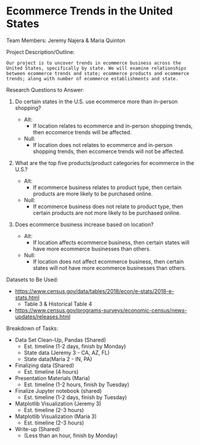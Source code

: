 # Ecommerce Trends in the United States
Team Members: Jeremy Najera & Maria Quinton

Project Description/Outline:

    Our project is to uncover trends in ecommerce business across the United States, specifically by state. We will examine relationships between ecommerce trends and state; ecommerce products and ecommerce trends; along with number of ecommerce establishments and state.

Research Questions to Answer:

1. Do certain states in the U.S. use ecommerce more than in-person shopping?
    * Alt:
        * If location relates to ecommerce and in-person shopping trends, then eccomerce trends will be affected.
    * Null:
        * If location does not relates to ecommerce and in-person shopping trends, then eccomerce trends will not be affected.

2. What are the top five products/product categories for ecommerce in the U.S.?
    * Alt: 
        * If ecommerce business relates to product type, then certain products are more likely to be purchased online.
    * Null: 
        * If ecommerce business does not relate to product type, then certain products are not more likely to be purchased online.
3. Does ecommerce business increase based on location?
    * Alt:
        * If location affects ecommerce business, then certain states will have more ecommerce businesses than others.
    * Null:
        * If location does not affect ecommerce business, then certain states will not have more ecommerce businesses than others.

Datasets to Be Used:

- https://www.census.gov/data/tables/2018/econ/e-stats/2018-e-stats.html
    - Table 3 & Historical Table 4
- https://www.census.gov/programs-surveys/economic-census/news-updates/releases.html

Breakdown of Tasks:
- Data Set Clean-Up, Pandas (Shared)
    - Est. timeline (1-2 days, finish by Monday)
    - State data (Jeremy 3 - CA, AZ, FL)
    - State data(Maria 2 - IN, PA)
- Finalizing data (Shared)
    - Est. timeline (4 hours)
- Presentation Materials (Maria)
    - Est. timeline (1-2 hours, finish by Tuesday)
- Finalize Jupyter notebook (shared)
    - Est. timeline (1-2 days, finish by Tuesday)
- Matplotlib Visualization (Jeremy 3)
    - Est. timeline (2-3 hours)
- Matplotlib Visualization (Maria 3)
    - Est. timeline (2-3 hours)
- Write-up (Shared)
    - (Less than an hour, finish by Monday)
